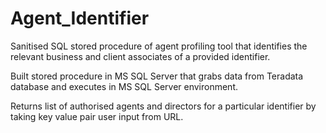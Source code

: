 # Agent_Identifier
Sanitised SQL stored procedure of agent profiling tool that identifies the relevant business and client associates of a provided identifier. 

Built stored procedure in MS SQL Server that grabs data from Teradata database and executes in MS SQL Server environment.

Returns list of authorised agents and directors for a particular identifier by taking key value pair user input from URL.
